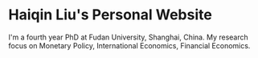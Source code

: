 # Haiqin Liu's Personal Website

I'm a fourth year PhD at Fudan University, Shanghai, China. My research focus on Monetary Policy, International Economics, Financial Economics.
